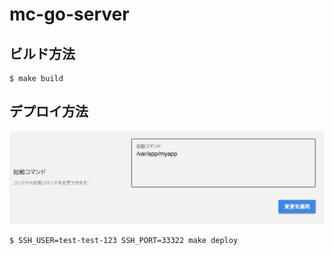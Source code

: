 # mc-go-server

## ビルド方法

``` console
$ make build
```

## デプロイ方法

![img](mc.png)

``` console
$ SSH_USER=test-test-123 SSH_PORT=33322 make deploy
```
